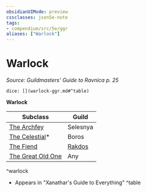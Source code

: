 ```yaml
---
obsidianUIMode: preview
cssclasses: json5e-note
tags:
- compendium/src/5e/ggr
aliases: ["Warlock"]
---
```

# Warlock
*Source: Guildmasters' Guide to Ravnica p. 25* 

`dice: [](warlock-ggr.md#^table)`

**Warlock**

| Subclass | Guild |
|----------|-------|
| [The Archfey](compendium/classes/warlock-the-archfey.md) | Selesnya |
| [The Celestial](compendium/classes/warlock-the-celestial-xge.md)* | Boros |
| [The Fiend](compendium/classes/warlock-the-fiend.md) | [Rakdos](compendium/bestiary/npc/rakdos-ggr.md) |
| [The Great Old One](compendium/classes/warlock-the-great-old-one.md) | Any |
^warlock

* Appears in "Xanathar's Guide to Everything"
^table